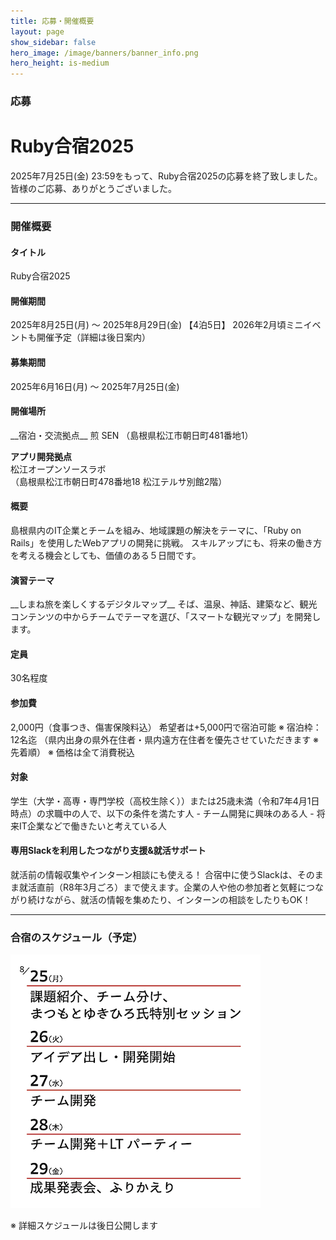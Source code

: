 ```yaml
---
title: 応募・開催概要
layout: page
show_sidebar: false
hero_image: /image/banners/banner_info.png
hero_height: is-medium
---
```


<h3 class="block">
  <span class="icon-text has-text-info-dark">
    <span class="icon">
      <i class="fas fa-file-alt"></i>
    </span>
    <span>応募</span>
  </span>
</h3>

<h1 class="has-text-centered has-text-danger-dark">Ruby合宿2025</h1>

<div class="notification is-info is-light">
  <p class="has-text-centered">
    2025年7月25日(金) 23:59をもって、Ruby合宿2025の応募を終了致しました。皆様のご応募、ありがとうございました。
  </p>
</div>

---

<h3 class="block" class="has-text-info-dark">
  <span class="icon-text">
    <span class="icon">
      <i class="fas fa-gem"></i>
    </span>
    <span>開催概要</span>
  </span>
</h3>

<h4 class="has-text-success-dark">タイトル</h4>
Ruby合宿2025  

<h4 class="has-text-success-dark">開催期間</h4>
2025年8月25日(月) 〜 2025年8月29日(金) 【4泊5日】  
2026年2月頃ミニイベントも開催予定（詳細は後日案内）  

<h4 class="has-text-success-dark">募集期間</h4>
2025年6月16日(月) 〜 2025年7月25日(金)  

<h4 class="has-text-success-dark">開催場所</h4>
__宿泊・交流拠点__  
煎 SEN  
（島根県松江市朝日町481番地1）  

__アプリ開発拠点__  
松江オープンソースラボ  
（島根県松江市朝日町478番地18 松江テルサ別館2階）  

<h4 class="has-text-success-dark">概要</h4>
島根県内のIT企業とチームを組み、地域課題の解決をテーマに、「Ruby on Rails」を使用したWebアプリの開発に挑戦。  
スキルアップにも、将来の働き方を考える機会としても、価値のある５日間です。  

<h4 class="has-text-success-dark">演習テーマ</h4>
__しまね旅を楽しくするデジタルマップ__  
そば、温泉、神話、建築など、観光コンテンツの中からチームでテーマを選び、「スマートな観光マップ」を開発します。

<h4 class="has-text-success-dark">定員</h4>
30名程度  

<h4 class="has-text-success-dark">参加費</h4>
2,000円（食事つき、傷害保険料込）  
希望者は+5,000円で宿泊可能  
※ 宿泊枠：12名迄  
（県内出身の県外在住者・県内遠方在住者を優先させていただきます ※先着順）  
※ 価格は全て消費税込  

<h4 class="has-text-success-dark">対象</h4>
学生（大学・高専・専門学校（高校生除く））または25歳未満（令和7年4月1日時点）の求職中の人で、以下の条件を満たす人  
- チーム開発に興味のある人
- 将来IT企業などで働きたいと考えている人

<h4 class="has-text-success-dark">専用Slackを利用したつながり支援&就活サポート</h4>
就活前の情報収集やインターン相談にも使える！  
合宿中に使うSlackは、そのまま就活直前（R8年3月ごろ）まで使えます。企業の人や他の参加者と気軽につながり続けながら、就活の情報を集めたり、インターンの相談をしたりもOK！

---

<h3 class="block" class="has-text-info-dark">
  <span class="icon-text">
    <span class="icon">
      <i class="fas fa-calendar"></i>
    </span>
    <span>合宿のスケジュール（予定）</span>
  </span>
</h3>

![Ruby合宿2025タイムスケジュール](/image/2025/2025_schedule.png "Ruby合宿2025タイムスケジュール")

※ 詳細スケジュールは後日公開します
